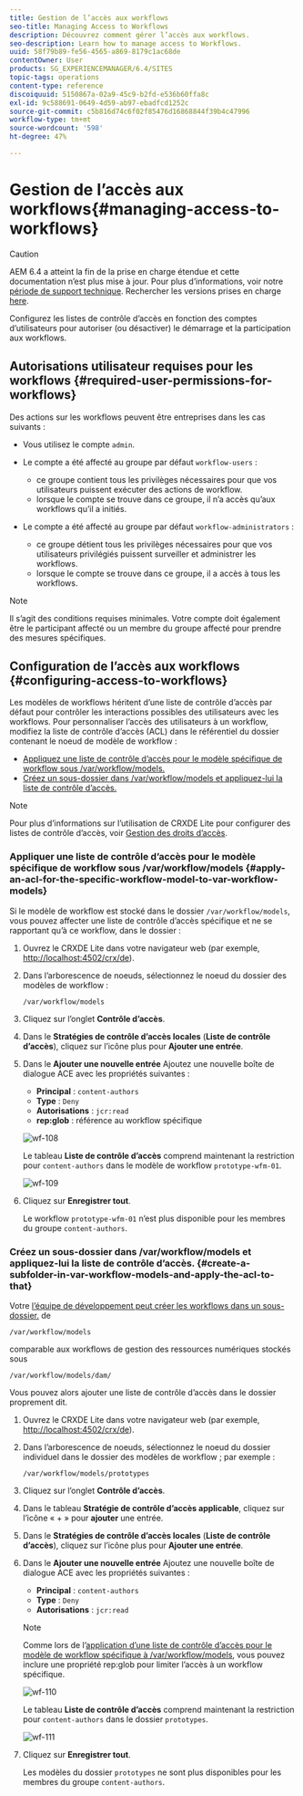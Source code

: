 ```yaml
---
title: Gestion de l’accès aux workflows
seo-title: Managing Access to Workflows
description: Découvrez comment gérer l’accès aux workflows.
seo-description: Learn how to manage access to Workflows.
uuid: 58f79b89-fe56-4565-a869-8179c1ac68de
contentOwner: User
products: SG_EXPERIENCEMANAGER/6.4/SITES
topic-tags: operations
content-type: reference
discoiquuid: 5150867a-02a9-45c9-b2fd-e536b60ffa8c
exl-id: 9c588691-0649-4d59-ab97-ebadfcd1252c
source-git-commit: c5b816d74c6f02f85476d16868844f39b4c47996
workflow-type: tm+mt
source-wordcount: '598'
ht-degree: 47%

---
```


# Gestion de l’accès aux workflows{#managing-access-to-workflows}

>[!CAUTION]
>
>AEM 6.4 a atteint la fin de la prise en charge étendue et cette documentation n’est plus mise à jour. Pour plus d’informations, voir notre [période de support technique](https://helpx.adobe.com/fr/support/programs/eol-matrix.html). Rechercher les versions prises en charge [here](https://experienceleague.adobe.com/docs/?lang=fr).

Configurez les listes de contrôle d’accès en fonction des comptes d’utilisateurs pour autoriser (ou désactiver) le démarrage et la participation aux workflows.

## Autorisations utilisateur requises pour les workflows {#required-user-permissions-for-workflows}

Des actions sur les workflows peuvent être entreprises dans les cas suivants :

* Vous utilisez le compte `admin`.
* Le compte a été affecté au groupe par défaut `workflow-users` :

   * ce groupe contient tous les privilèges nécessaires pour que vos utilisateurs puissent exécuter des actions de workflow.
   * lorsque le compte se trouve dans ce groupe, il n’a accès qu’aux workflows qu’il a initiés.

* Le compte a été affecté au groupe par défaut `workflow-administrators` :

   * ce groupe détient tous les privilèges nécessaires pour que vos utilisateurs privilégiés puissent surveiller et administrer les workflows.
   * lorsque le compte se trouve dans ce groupe, il a accès à tous les workflows.

>[!NOTE]
>
>Il s’agit des conditions requises minimales. Votre compte doit également être le participant affecté ou un membre du groupe affecté pour prendre des mesures spécifiques.

## Configuration de l’accès aux workflows {#configuring-access-to-workflows}

Les modèles de workflows héritent d’une liste de contrôle d’accès par défaut pour contrôler les interactions possibles des utilisateurs avec les workflows. Pour personnaliser l’accès des utilisateurs à un workflow, modifiez la liste de contrôle d’accès (ACL) dans le référentiel du dossier contenant le noeud de modèle de workflow :

* [Appliquez une liste de contrôle d’accès pour le modèle spécifique de workflow sous /var/workflow/models.](/help/sites-administering/workflows-managing.md#apply-an-acl-for-the-specific-workflow-model-to-var-workflow-models)
* [Créez un sous-dossier dans /var/workflow/models et appliquez-lui la liste de contrôle d’accès.](/help/sites-administering/workflows-managing.md#create-a-subfolder-in-var-workflow-models-and-apply-the-acl-to-that)

>[!NOTE]
>
>Pour plus d’informations sur l’utilisation de CRXDE Lite pour configurer des listes de contrôle d’accès, voir [Gestion des droits d’accès](/help/sites-administering/user-group-ac-admin.md#access-right-management).

### Appliquer une liste de contrôle d’accès pour le modèle spécifique de workflow sous /var/workflow/models {#apply-an-acl-for-the-specific-workflow-model-to-var-workflow-models}

Si le modèle de workflow est stocké dans le dossier `/var/workflow/models`, vous pouvez affecter une liste de contrôle d’accès spécifique et ne se rapportant qu’à ce workflow, dans le dossier :

1. Ouvrez le CRXDE Lite dans votre navigateur web (par exemple, [http://localhost:4502/crx/de](http://localhost:4502/crx/de)).
1. Dans l’arborescence de noeuds, sélectionnez le noeud du dossier des modèles de workflow :

   `/var/workflow/models`

1. Cliquez sur l’onglet **Contrôle d’accès**.
1. Dans le **Stratégies de contrôle d’accès locales** (**Liste de contrôle d’accès**), cliquez sur l’icône plus pour **Ajouter une entrée**.
1. Dans le **Ajouter une nouvelle entrée** Ajoutez une nouvelle boîte de dialogue ACE avec les propriétés suivantes :

   * **Principal** : `content-authors`
   * **Type** : `Deny`
   * **Autorisations** : `jcr:read`
   * **rep:glob** : référence au workflow spécifique

   ![wf-108](assets/wf-108.png)

   Le tableau **Liste de contrôle d’accès** comprend maintenant la restriction pour `content-authors` dans le modèle de workflow `prototype-wfm-01`.

   ![wf-109](assets/wf-109.png)

1. Cliquez sur **Enregistrer tout**.

   Le workflow `prototype-wfm-01` n’est plus disponible pour les membres du groupe `content-authors`.

### Créez un sous-dossier dans /var/workflow/models et appliquez-lui la liste de contrôle d’accès. {#create-a-subfolder-in-var-workflow-models-and-apply-the-acl-to-that}

Votre [l’équipe de développement peut créer les workflows dans un sous-dossier.](/help/sites-developing/workflows-models.md#creating-a-new-workflow) de

`/var/workflow/models`

comparable aux workflows de gestion des ressources numériques stockés sous

`/var/workflow/models/dam/`

Vous pouvez alors ajouter une liste de contrôle d’accès dans le dossier proprement dit.

1. Ouvrez le CRXDE Lite dans votre navigateur web (par exemple, [http://localhost:4502/crx/de](http://localhost:4502/crx/de)).
1. Dans l’arborescence de noeuds, sélectionnez le noeud du dossier individuel dans le dossier des modèles de workflow ; par exemple :

   `/var/workflow/models/prototypes`

1. Cliquez sur l’onglet **Contrôle d’accès**.
1. Dans le tableau **Stratégie de contrôle d’accès applicable**, cliquez sur l’icône « + » pour **ajouter** une entrée.
1. Dans le **Stratégies de contrôle d’accès locales** (**Liste de contrôle d’accès**), cliquez sur l’icône plus pour **Ajouter une entrée**.
1. Dans le **Ajouter une nouvelle entrée** Ajoutez une nouvelle boîte de dialogue ACE avec les propriétés suivantes :

   * **Principal** : `content-authors`
   * **Type** : `Deny`
   * **Autorisations** : `jcr:read`

   >[!NOTE]
   >
   >Comme lors de l’[application d’une liste de contrôle d’accès pour le modèle de workflow spécifique à /var/workflow/models](/help/sites-administering/workflows-managing.md#apply-an-acl-for-the-specific-workflow-model-to-var-workflow-models), vous pouvez inclure une propriété rep:glob pour limiter l’accès à un workflow spécifique.

   ![wf-110](assets/wf-110.png)

   Le tableau **Liste de contrôle d’accès** comprend maintenant la restriction pour `content-authors` dans le dossier `prototypes`.

   ![wf-111](assets/wf-111.png)

1. Cliquez sur **Enregistrer tout**.

   Les modèles du dossier `prototypes` ne sont plus disponibles pour les membres du groupe `content-authors`.
